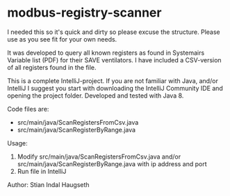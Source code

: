 # modbus-registry-scanner

I needed this so it's quick and dirty so please excuse the structure. Please use as you see fit for your own needs.

It was developed to query all known registers as found in Systemairs Variable list (PDF) for their SAVE ventilators. I have included a CSV-version of all registers found in the file.

This is a complete IntelliJ-project. If you are not familiar with Java, and/or IntelliJ I suggest you start with downloading the IntelliJ Community IDE and opening the project folder. Developed and tested with Java 8.

Code files are:
* src/main/java/ScanRegistersFromCsv.java
* src/main/java/ScanRegisterByRange.java


Usage:
1. Modify src/main/java/ScanRegistersFromCsv.java and/or src/main/java/ScanRegisterByRange.java with ip address and port
2. Run file in IntelliJ

Author: Stian Indal Haugseth
